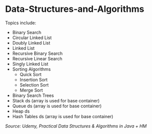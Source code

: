 # Data-Structures-and-Algorithms

Topics include: 
  - Binary Search
  - Circular Linked List
  - Doubly Linked List
  - Linked List
  - Recursive Binary Search
  - Recursive Linear Search
  - Singly Linked List
  - Sorting Algorithms
    - Quick Sort
    - Insertion Sort
    - Selection Sort
    - Merge Sort
  - Binary Search Trees
  - Stack ds (array is used for base container) 
  - Queue ds (array is used for base container) 
  - Heap ds
  - Hash Tables ds (array is used for base container) 



*Source: Udemy, Practical Data Structures & Algorithms in Java + HM*
